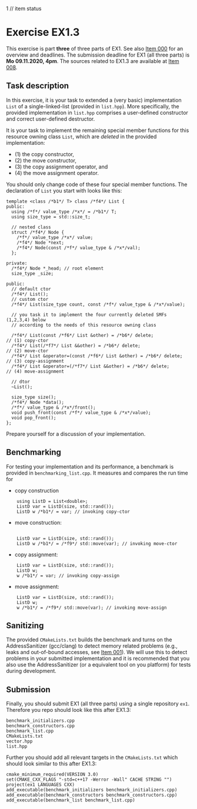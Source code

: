 1 // item status
# Exercise EX1.3
This exercise is part **three** of three parts of EX1. See also [Item 000](https://cppitems.github.io/#/item/000) for an overview and deadlines. The submission deadline for EX1 (all three parts) is **Mo 09.11.2020, 4pm**. The sources related to EX1.3 are available at [Item 008](https://github.com/cppitems/cppitems/tree/master/items/008).

## Task description

In this exercise, it is your task to extended a (very basic) implementation `List` of a single-linked-list (provided in `list.hpp`).
More specifically, the provided implementation in `list.hpp` comprises a user-defined constructor and correct user-defined destructor.

It is your task to implement the remaining special member functions for this resource owning class `List`, which are *deleted* in the provided implementation:
- (1) the copy constructor,
- (2) the move constructor,
- (3) the copy assignment operator, and
- (4) the move assignment operator.

You should only change code of these four special member functions.
The declaration of `List` you start with looks like this:
```pmans
template <class /*b1*/ T> class /*f4*/ List {
public:
  using /*f*/ value_type /*x*/ = /*b1*/ T;
  using size_type = std::size_t;

  // nested class
  struct /*f4*/ Node {
    /*f*/ value_type /*x*/ value;
    /*f4*/ Node *next;
    /*f4*/ Node(const /*f*/ value_type & /*x*/val);
  };

private:
  /*f4*/ Node *_head; // root element
  size_type _size;

public:
  // default ctor
  /*f4*/ List();
  // custom ctor
  /*f4*/ List(size_type count, const /*f*/ value_type & /*x*/value);

  // you task it to implement the four currently deleted SMFs (1,2,3,4) below
  // according to the needs of this resource owning class

  /*f4*/ List(const /*f6*/ List &other) = /*b6*/ delete;                  // (1) copy-ctor
  /*f4*/ List(/*f7*/ List &&other) = /*b6*/ delete;                       // (2) move-ctor
  /*f4*/ List &operator=(const /*f6*/ List &other) = /*b6*/ delete;       // (3) copy-assignment
  /*f4*/ List &operator=(/*f7*/ List &&other) = /*b6*/ delete;            // (4) move-assignment

  // dtor
  ~List();

  size_type size();
  /*f4*/ Node *data();
  /*f*/ value_type & /*x*/front();
  void push_front(const /*f*/ value_type & /*x*/value);
  void pop_front();
};
```
Prepare yourself for a discussion of your implementation. 

## Benchmarking
For testing your implementation and its performance, a benchmark is provided in `benchmarking_list.cpp`. 
It measures and compares the run time for
- copy construction
```pmans
    using ListD = List<double>;
    ListD var = ListD(size, std::rand());
    ListD w /*b1*/ = var; // invoking copy-ctor
```   
- move construction:
```pmans
    
    ListD var = ListD(size, std::rand());
    ListD w /*b1*/ = /*f9*/ std::move(var); // invoking move-ctor
```
- copy assignment:
```pmans
    ListD var = ListD(size, std::rand());
    ListD w;
    w /*b1*/ = var; // invoking copy-assign
```
- move assignment:
```pmans
    ListD var = ListD(size, std::rand());
    ListD w;
    w /*b1*/ = /*f9*/ std::move(var); // invoking move-assign
```

## Sanitizing
The provided `CMakeLists.txt` builds the benchmark and turns on the AddressSanitizer (gcc/clang) to detect memory related problems (e.g., leaks and out-of-bound accesses, see [Item 001](https://cppitems.github.io/#/item/001)). 
We will use this to detect problems in your submitted implementation and it is recommended that you also use the AddressSanitizer (or a equivalent tool on you platform) for tests during development.

## Submission
Finally, you should submit EX1 (all three parts) using a single repository `ex1`.
Therefore you repo should look like this after EX1.3:
```
benchmark_initializers.cpp
benchmark_constructors.cpp
benchmark_list.cpp
CMakeLists.txt
vector.hpp
list.hpp
```
Further you should add all relevant targets in the `CMakeLists.txt` which should look similar to this after EX1.3:

```
cmake_minimum_required(VERSION 3.0)
set(CMAKE_CXX_FLAGS "-std=c++17 -Werror -Wall" CACHE STRING "")
project(ex1 LANGUAGES CXX)
add_executable(benchmark_initializers benchmark_initializers.cpp)
add_executable(benchmark_constructors benchmark_constructors.cpp) 
add_executable(benchmark_list benchmark_list.cpp) 
```
